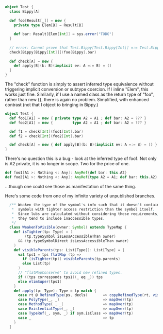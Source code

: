 ```scala
object Test {
  class Bippy[A]
  
  def foo[Result[_]] = new {
    private type Elem[B] = Result[B]
    
    def bar: Result[Elem[Int]] = sys.error("TODO")
  }
  
  // error: Cannot prove that Test.Bippy[Test.Bippy[Int]] =:= Test.Bippy[Result[Int]].
  check[Bippy[Bippy[Int]]](foo[Bippy].bar)
  
  def check[A] = new {
    def apply[B](b: B)(implicit ev: A =:= B) = ()
  }
}
```

The "check" function is simply to assert inferred type equivalence without triggering implicit conversion or subtype coercion.  If I inline "Elem", this works just fine.  Similarly, if I use a named class as the return type of "foo", rather than new {}, there is again no problem.
Simplified, with enhanced contrast (not that I object to bringing in Bippy.)
```scala
object Test {
  def foo1[A1] = new { private type A2 = A1 ; def bar: A2 = ??? }
  def foo2[A1] = new {         type A2 = A1 ; def bar: A2 = ??? }

  def f1 = check[Int](foo1[Int].bar)
  def f2 = check[Int](foo2[Int].bar)

  def check[A] = new { def apply[B](b: B)(implicit ev: A =:= B) = () }
}
```
There's no question this is a bug - look at the inferred type of foo1. Not only is A2 private, it is no longer in scope. Two for the price of one.
```scala
def foo1[A1 >: Nothing <: Any]: AnyRef{def bar: this.A2}
def foo2[A1 >: Nothing <: Any]: AnyRef{type A2 = A1; def bar: this.A2}
```
...though one could see those as manifestation of the same thing.

Here's some code from one of my infinite variety of unpublished branches.
```scala
  /** Weaken the type of the symbol's info such that it doesn't contain
   *  symbols with tighter access restriction than the symbol itself.
   *  Since lubs are calculated without considering these requirements,
   *  they tend to include inaccessible types.
   */
  class WeakenToVisible(owner: Symbol) extends TypeMap {
    def isTighter(tp: Type) = (
         (tp.typeSymbol isLessAccessibleThan owner)
      && (tp.typeSymbolDirect isLessAccessibleThan owner)
    )
    def visibleParents(tps: List[Type]): List[Type] = {
      val tps1 = tps flatMap (tp =>
        if (isTighter(tp)) visibleParents(tp.parents)
        else List(tp)
      )
      // "flatMapConserve" to avoid new refined types.
      if ((tps corresponds tps1)(_ eq _)) tps
      else elimSuper(tps1)
    }
    def apply(tp: Type): Type = tp match {
      case rt @ RefinedType(ps, decls)       => copyRefinedType(rt, visibleParents(ps), mapOver(decls))
      case PolyType(_, _)                    => mapOver(tp)
      case MethodType(_, _)                  => mapOver(tp)
      case ExistentialType(_, _)             => mapOver(tp)
      case TypeRef(_, sym, _) if sym.isClass => mapOver(tp)
      case _                                 => tp
    }
  }
```
